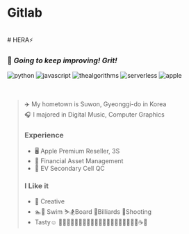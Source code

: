 # Gitlab

<br>
# HERA⚡️

### 🌱  *Going to keep improving!  Grit!*  


![python](https://img.shields.io/badge/python-➤➤➤➤➣-3776AB?style=plastic&logo=Python&logoColor=white)      ![javascript](https://img.shields.io/badge/JS-➤➤➤➤➣-F7DF1E?style=plastic&logo=javascript&logoColor=white)       ![thealgorithms](https://img.shields.io/badge/AI-➤➣➣➣➣-813588?style=plastic&logo=thealgorithms&logoColor=white)       ![serverless](https://img.shields.io/badge/Server-➤➤➤➤➣-64BC4B?style=plastic&logo=serverless&logoColor=white)      ![apple](https://img.shields.io/badge/ios-➤➣➣➣➣-E8E8E8?style=plastic&logo=apple&logoColor=white)  
<br>
<br>
> ✈️ My hometown is Suwon, Gyeonggi-do in Korea  
> 🎧 I majored in Digital Music, Computer Graphics
>
> ### Experience
> - 🖥 ️Apple Premium Reseller, 3S
> - 🏦 Financial Asset Management
> - 🚗 EV Secondary Cell QC
>
> ### I Like it
> - 🦄 Creative
> - 🏊🤿 Swim ⛷️🏂Board 🎱Billiards 🔫Shooting
> - Tasty☺️ 🥐🧀🍳🥩🍖🍔🍕🍝🍜🍤🥟🍲🍧🍨🍦🧁🍰🍮🍫🍪☕️🍹
